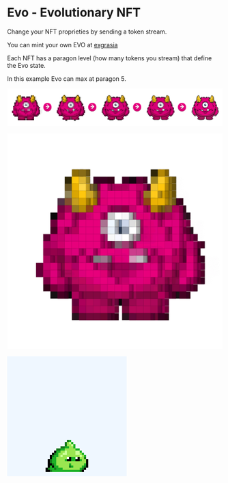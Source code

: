 # Evo - Evolutionary NFT

Change your NFT proprieties by sending a token stream.

You can mint your own EVO at [exgrasia](https://github.com/nalinbhardwaj/exgrasia)


Each NFT has a paragon level (how many tokens you stream) that define the Evo state.

In this example Evo can max at paragon 5.

![](art/evo.png)



![](art/evo.gif)


![](art/goopy.gif)


